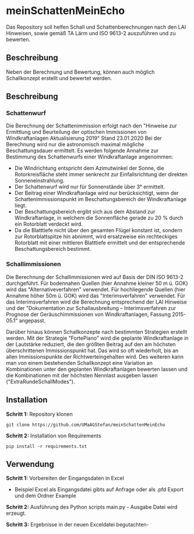 
# meinSchattenMeinEcho
Das Repository soll helfen Schall und Schattenberechnungen nach den LAI Hinweisen, sowie gemäß TA Lärm und ISO 9613-2 auszuführen und zu bewerten.


## Beschreibung
Neben der Berechnung und Bewertung, können auch möglich Schallkonzept erstellt und bewertet werden.

## Beschreibung
### Schattenwurf
Die Berechnung der Schattenimmission erfolgt nach den "Hinweise zur Ermittlung und Beurteilung der optischen Immissionen von Windkraftanlagen Aktualisierung 2019" Stand 23.01.2020
Bei der Berechnung wird nur die astronomisch maximal mögliche Beschattungsdauer ermittelt.
Es werden folgende Annahme zur Bestimmung des Schattenwurfs einer Windkraftanlage angenommen:
- Die Windrichtung entspricht dem Azimutwinkel der Sonne, die Rotorkreisfläche steht immer senkrecht zur
Einfallsrichtung der direkten Sonneneinstrahlung. 
- Der Schattenwurf wird nur für Sonnenstände über 3° ermittelt.
- Der Beitrag einer Windkraftanlage wird nur berücksichtigt, wenn der Schattenimmissionspunkt im Beschattungsbereich der 
Windkraftanlage liegt.
- Der Beschattungsbereich ergibt sich aus dem Abstand zur Windkraftanlage, in welchem die Sonnenfläche gerade zu 20 % 
durch ein Rotorblatt verdeckt wird. 
- Da die Blatttiefe nicht über den gesamten Flügel konstant ist, sondern zur Rotorblattspitze hin abnimmt, wird 
ersatzweise ein rechteckiges Rotorblatt mit einer mittleren Blatttiefe ermittelt und der entsprechende Beschattungsbereich bestimmt.

### Schallimmissionen
Die Berechnung der Schallimmissionen wird auf Basis der DIN ISO 9613-2 durchgeführt.
Für bodennahen Quellen (hier Annahme kleiner 50 m ü. GOK) wird das "Alternativeverfahren" verwendet.
Für hochliegende Quellen (hier Annahme höher 50m ü. GOK) wird das "Interimsverfahren" verwendet.
Für das Interimsverfahren wird die Berechnung entsprechend der LAI Hinweise und der "Dokumentation zur 
Schallausbreitung – Interimsverfahren zur Prognose der Geräuschimmissionen von Windkraftanlagen, Fassung 2015-05.1“ angepasst.

Darüber hinaus können Schallkonzepte nach bestimmten Strategien erstellt werden. 
Mit der Strategie "FortePiano" wird die geplante Windkraftanlage in der Lautstärke reduziert, die den größten Beitrag auf 
den am höchsten überschrittenen Immissionspunkt hat. 
Das wird so oft wiederholt, bis an allen Immissionspunkte der Richtwerteingehalten wird.
Des weiteren kann man von einem bestehenden Schallkonzept eine Variation an Kombinationen unter den geplanten Windkraftanlagen bewerten lassen
und die Kombinationen mit der höchsten Nennlast ausgeben lassen ("ExtraRundeSchallModes").

## Installation
**Schritt 1:** Repository klonen

```git clone https://github.com/UMaAGStefan/meinSchattenMeinEcho ```

**Schritt 2:** Installation von Requirements

```pip install -r requirements.txt``` 

## Verwendung
**Schritt 1:** Vorbereiten der Eingangsdaten in Excel
- Beispiel Excel als Eingangsdatei gibts auf Anfrage oder als .pfd Export und dem Ordner Example

**Schritt 2:** Ausführung des Python scripts main.py - Ausgabe Datei wird erzeugt.

**Schritt 3:** Ergebnisse in der neuen Exceldatei begutachten-
